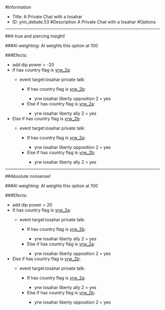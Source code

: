 #Information
 - Title: A Private Chat with a Iosahar
 - ID: ynn_debate.53
#Description
A Private Chat with a Iosahar
#Options

___
##A true and piercing insight!

###AI weighting:
AI weights this option at 100


###Efects:<ul><li>add dip power = -20</li><li>If has country flag is [yrw_2a](../flags/yrw_2a.md):</li><ul><li>event target:iosahar private talk:</li><ul><li>If has country flag is [yrw_2b](../flags/yrw_2b.md):</li><ul><li>yrw iosahar liberty opposition 2 = yes</li></ul><li>Else if has country flag is [yrw_2a](../flags/yrw_2a.md):</li><ul><li>yrw iosahar liberty ally 2 = yes</li></ul></ul></ul><li>Else if has country flag is [yrw_2b](../flags/yrw_2b.md):</li><ul><li>event target:iosahar private talk:</li><ul><li>If has country flag is [yrw_2a](../flags/yrw_2a.md):</li><ul><li>yrw iosahar liberty opposition 2 = yes</li></ul><li>Else if has country flag is [yrw_2b](../flags/yrw_2b.md):</li><ul><li>yrw iosahar liberty ally 2 = yes</li></ul></ul></ul></ul>

___
##Absolute nonsense!

###AI weighting:
AI weights this option at 100


###Efects:<ul><li>add dip power = 20</li><li>If has country flag is [yrw_2a](../flags/yrw_2a.md):</li><ul><li>event target:iosahar private talk:</li><ul><li>If has country flag is [yrw_2b](../flags/yrw_2b.md):</li><ul><li>yrw iosahar liberty ally 2 = yes</li></ul><li>Else if has country flag is [yrw_2a](../flags/yrw_2a.md):</li><ul><li>yrw iosahar liberty opposition 2 = yes</li></ul></ul></ul><li>Else if has country flag is [yrw_2b](../flags/yrw_2b.md):</li><ul><li>event target:iosahar private talk:</li><ul><li>If has country flag is [yrw_2a](../flags/yrw_2a.md):</li><ul><li>yrw iosahar liberty ally 2 = yes</li></ul><li>Else if has country flag is [yrw_2b](../flags/yrw_2b.md):</li><ul><li>yrw iosahar liberty opposition 2 = yes</li></ul></ul></ul></ul>

